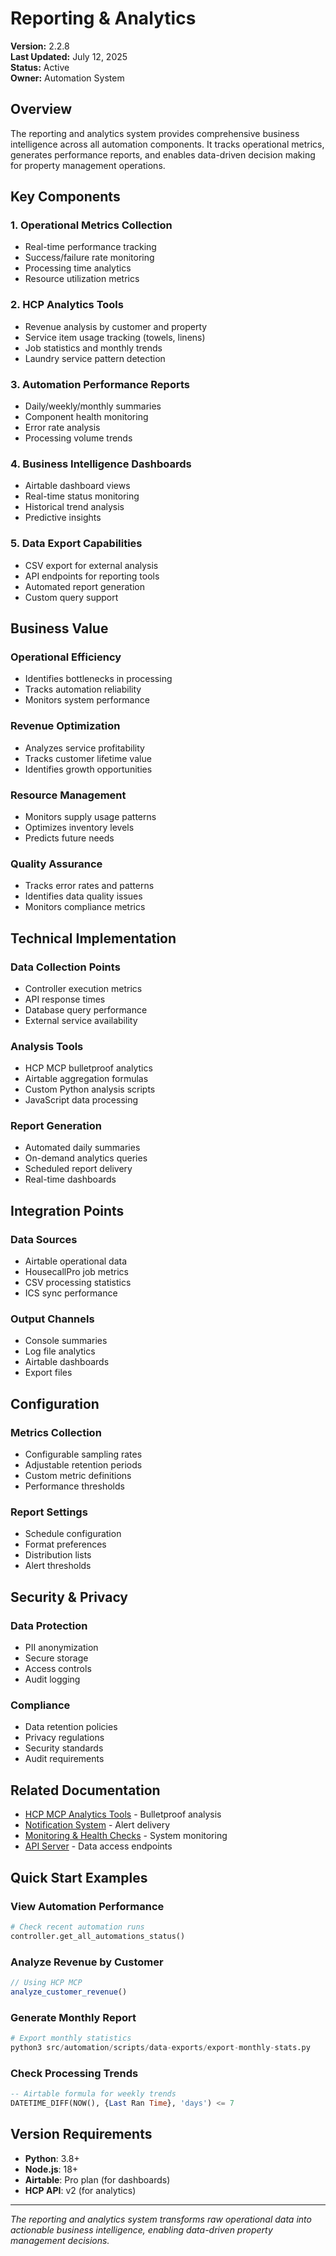 # Reporting & Analytics

**Version:** 2.2.8  
**Last Updated:** July 12, 2025  
**Status:** Active  
**Owner:** Automation System

## Overview

The reporting and analytics system provides comprehensive business intelligence across all automation components. It tracks operational metrics, generates performance reports, and enables data-driven decision making for property management operations.

## Key Components

### 1. **Operational Metrics Collection**
- Real-time performance tracking
- Success/failure rate monitoring
- Processing time analytics
- Resource utilization metrics

### 2. **HCP Analytics Tools**
- Revenue analysis by customer and property
- Service item usage tracking (towels, linens)
- Job statistics and monthly trends
- Laundry service pattern detection

### 3. **Automation Performance Reports**
- Daily/weekly/monthly summaries
- Component health monitoring
- Error rate analysis
- Processing volume trends

### 4. **Business Intelligence Dashboards**
- Airtable dashboard views
- Real-time status monitoring
- Historical trend analysis
- Predictive insights

### 5. **Data Export Capabilities**
- CSV export for external analysis
- API endpoints for reporting tools
- Automated report generation
- Custom query support

## Business Value

### **Operational Efficiency**
- Identifies bottlenecks in processing
- Tracks automation reliability
- Monitors system performance

### **Revenue Optimization**
- Analyzes service profitability
- Tracks customer lifetime value
- Identifies growth opportunities

### **Resource Management**
- Monitors supply usage patterns
- Optimizes inventory levels
- Predicts future needs

### **Quality Assurance**
- Tracks error rates and patterns
- Identifies data quality issues
- Monitors compliance metrics

## Technical Implementation

### **Data Collection Points**
- Controller execution metrics
- API response times
- Database query performance
- External service availability

### **Analysis Tools**
- HCP MCP bulletproof analytics
- Airtable aggregation formulas
- Custom Python analysis scripts
- JavaScript data processing

### **Report Generation**
- Automated daily summaries
- On-demand analytics queries
- Scheduled report delivery
- Real-time dashboards

## Integration Points

### **Data Sources**
- Airtable operational data
- HousecallPro job metrics
- CSV processing statistics
- ICS sync performance

### **Output Channels**
- Console summaries
- Log file analytics
- Airtable dashboards
- Export files

## Configuration

### **Metrics Collection**
- Configurable sampling rates
- Adjustable retention periods
- Custom metric definitions
- Performance thresholds

### **Report Settings**
- Schedule configuration
- Format preferences
- Distribution lists
- Alert thresholds

## Security & Privacy

### **Data Protection**
- PII anonymization
- Secure storage
- Access controls
- Audit logging

### **Compliance**
- Data retention policies
- Privacy regulations
- Security standards
- Audit requirements

## Related Documentation

- [HCP MCP Analytics Tools](/docs_v2/06-mcp-servers/hcp-mcp/BusinessLogicAtoZ.md) - Bulletproof analysis
- [Notification System](/docs_v2/16-notification-system/) - Alert delivery
- [Monitoring & Health Checks](/docs_v2/18-monitoring-health-checks/) - System monitoring
- [API Server](/docs_v2/07-api-server/) - Data access endpoints

## Quick Start Examples

### View Automation Performance
```python
# Check recent automation runs
controller.get_all_automations_status()
```

### Analyze Revenue by Customer
```javascript
// Using HCP MCP
analyze_customer_revenue()
```

### Generate Monthly Report
```python
# Export monthly statistics
python3 src/automation/scripts/data-exports/export-monthly-stats.py
```

### Check Processing Trends
```sql
-- Airtable formula for weekly trends
DATETIME_DIFF(NOW(), {Last Ran Time}, 'days') <= 7
```

## Version Requirements

- **Python**: 3.8+
- **Node.js**: 18+
- **Airtable**: Pro plan (for dashboards)
- **HCP API**: v2 (for analytics)

---

*The reporting and analytics system transforms raw operational data into actionable business intelligence, enabling data-driven property management decisions.*